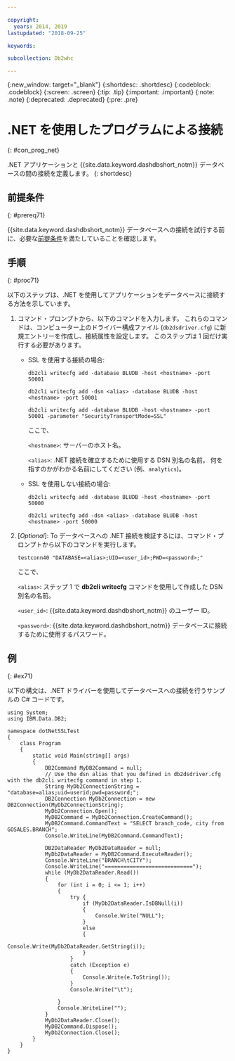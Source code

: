 ```yaml
---

copyright:
  years: 2014, 2019
lastupdated: "2018-09-25"

keywords:

subcollection: Db2whc

---
```


<!-- Attribute definitions --> 
{:new_window: target="_blank"}
{:shortdesc: .shortdesc}
{:codeblock: .codeblock}
{:screen: .screen}
{:tip: .tip}
{:important: .important}
{:note: .note}
{:deprecated: .deprecated}
{:pre: .pre}

# .NET を使用したプログラムによる接続
{: #con_prog_net}

.NET アプリケーションと {{site.data.keyword.dashdbshort_notm}} データベースの間の接続を定義します。 
{: shortdesc}

## 前提条件
{: #prereq71}

{{site.data.keyword.dashdbshort_notm}} データベースへの接続を試行する前に、必要な[前提条件](/docs/services/Db2whc/connecting?topic=Db2whc-connect_ov#prereqs)を満たしていることを確認します。

<!-- Before you can connect to your database, you must perform the following steps:

- [Verify prerequisites](prereqs.html), including installing driver packages, configuring your local environment, and downloading SSL certificates (if needed)
- Collect [connection information](credentials.html), including database details such as host name and port numbers, and connection credentials such as user ID and password -->

## 手順
{: #proc71}

以下のステップは、.NET を使用してアプリケーションをデータベースに接続する方法を示しています。

1. コマンド・プロンプトから、以下のコマンドを入力します。 これらのコマンドは、コンピューター上のドライバー構成ファイル (`db2dsdriver.cfg`) に新規エントリーを作成し、接続属性を設定します。 このステップは 1 回だけ実行する必要があります。
        
   - SSL を使用する接続の場合:

     `db2cli writecfg add -database BLUDB -host <hostname> -port 50001`

     `db2cli writecfg add -dsn <alias> -database BLUDB -host <hostname> -port 50001`

     `db2cli writecfg add -database BLUDB -host <hostname> -port 50001 -parameter "SecurityTransportMode=SSL"`

     ここで、

     `<hostname>`: サーバーのホスト名。
    
     `<alias>`: .NET 接続を確立するために使用する DSN 別名の名前。 何を指すのかがわかる名前にしてください (例、`analytics`)。 

   - SSL を使用しない接続の場合:

     `db2cli writecfg add -database BLUDB -host <hostname> -port 50000`

     `db2cli writecfg add -dsn <alias> -database BLUDB -host <hostname> -port 50000`

2. [*Optional*]: To データベースへの .NET 接続を検証するには、コマンド・プロンプトから以下のコマンドを実行します。

   `testconn40 "DATABASE=<alias>;UID=<user_id>;PWD=<password>;"`

   ここで、

   `<alias>`: ステップ 1 で **db2cli writecfg** コマンドを使用して作成した DSN 別名の名前。
    
   `<user_id>`: {{site.data.keyword.dashdbshort_notm}} のユーザー ID。 
    
   `<password>`: {{site.data.keyword.dashdbshort_notm}} データベースに接続するために使用するパスワード。 

## 例
{: #ex71}

以下の構文は、.NET ドライバーを使用してデータベースへの接続を行うサンプルの C# コードです。

```
using System;
using IBM.Data.DB2;

namespace dotNetSSLTest
{
    class Program
    {
        static void Main(string[] args)
        {
            DB2Command MyDB2Command = null;
            // Use the dsn alias that you defined in db2dsdriver.cfg with the db2cli writecfg command in step 1.
            String MyDb2ConnectionString = "database=alias;uid=userid;pwd=password;"; 
            DB2Connection MyDb2Connection = new DB2Connection(MyDb2ConnectionString);
            MyDb2Connection.Open();
            MyDB2Command = MyDb2Connection.CreateCommand();
            MyDB2Command.CommandText = "SELECT branch_code, city from GOSALES.BRANCH";
            Console.WriteLine(MyDB2Command.CommandText);

            DB2DataReader MyDb2DataReader = null;
            MyDb2DataReader = MyDB2Command.ExecuteReader();
            Console.WriteLine("BRANCH\tCITY");
            Console.WriteLine("============================");
            while (MyDb2DataReader.Read())
            {
                for (int i = 0; i <= 1; i++)
                {
                    try {
                        if (MyDb2DataReader.IsDBNull(i))
                        {
                            Console.Write("NULL");
                        }
                        else
                        {
                            Console.Write(MyDb2DataReader.GetString(i));
                        }
                    }
                    catch (Exception e)
                    {
                        Console.Write(e.ToString());
                    }
                    Console.Write("\t"); 

                }
                Console.WriteLine("");
            }
            MyDb2DataReader.Close();
            MyDB2Command.Dispose();
            MyDb2Connection.Close();
        }
    }
}
```

